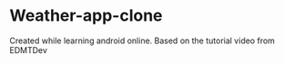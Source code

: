 # Weather-app-clone
Created while learning android online. Based on the tutorial video from EDMTDev 
